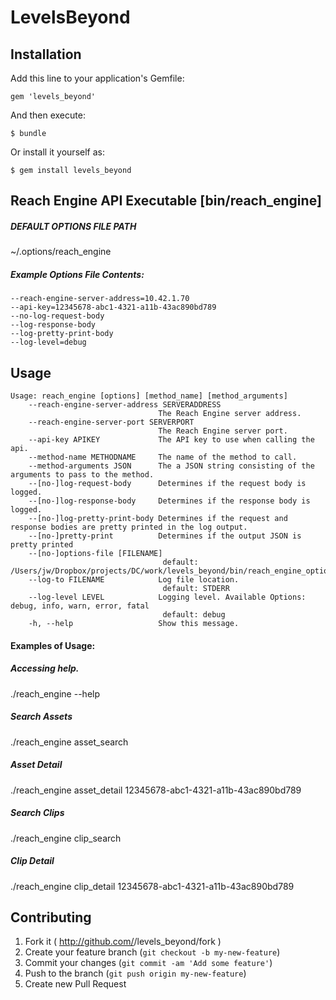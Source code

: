 LevelsBeyond
============


## Installation

Add this line to your application's Gemfile:

    gem 'levels_beyond'

And then execute:

    $ bundle

Or install it yourself as:

    $ gem install levels_beyond

Reach Engine API Executable [bin/reach_engine]
---------------------------

##### DEFAULT OPTIONS FILE PATH
  ~/.options/reach_engine

##### Example Options File Contents:
    --reach-engine-server-address=10.42.1.70
    --api-key=12345678-abc1-4321-a11b-43ac890bd789
    --no-log-request-body
    --log-response-body
    --log-pretty-print-body
    --log-level=debug

## Usage
    Usage: reach_engine [options] [method_name] [method_arguments]
        --reach-engine-server-address SERVERADDRESS
                                     The Reach Engine server address.
        --reach-engine-server-port SERVERPORT
                                     The Reach Engine server port.
        --api-key APIKEY             The API key to use when calling the api.
        --method-name METHODNAME     The name of the method to call.
        --method-arguments JSON      The a JSON string consisting of the arguments to pass to the method.
        --[no-]log-request-body      Determines if the request body is logged.
        --[no-]log-response-body     Determines if the response body is logged.
        --[no-]log-pretty-print-body Determines if the request and response bodies are pretty printed in the log output.
        --[no-]pretty-print          Determines if the output JSON is pretty printed
        --[no-]options-file [FILENAME]
                                      default: /Users/jw/Dropbox/projects/DC/work/levels_beyond/bin/reach_engine_options
        --log-to FILENAME            Log file location.
                                      default: STDERR
        --log-level LEVEL            Logging level. Available Options: debug, info, warn, error, fatal
                                      default: debug
        -h, --help                   Show this message.

#### Examples of Usage:

##### Accessing help.
  ./reach_engine --help

##### Search Assets
  ./reach_engine asset_search

##### Asset Detail
  ./reach_engine asset_detail 12345678-abc1-4321-a11b-43ac890bd789

##### Search Clips
  ./reach_engine clip_search

##### Clip Detail
  ./reach_engine clip_detail 12345678-abc1-4321-a11b-43ac890bd789



## Contributing

1. Fork it ( http://github.com/<my-github-username>/levels_beyond/fork )
2. Create your feature branch (`git checkout -b my-new-feature`)
3. Commit your changes (`git commit -am 'Add some feature'`)
4. Push to the branch (`git push origin my-new-feature`)
5. Create new Pull Request
